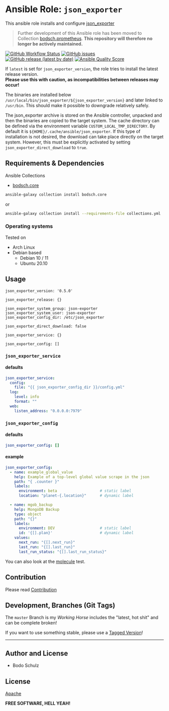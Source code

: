 
# Ansible Role:  `json_exporter`

This ansible role installs and configure [json_exporter](https://github.com/prometheus-community/json_exporter)

> Further development of this Ansible role has been moved to Collection [bodsch.prometheus](https://github.com/bodsch/ansible-collection-prometheus).
> **This repository will therefore no longer be actively maintained.**

[![GitHub Workflow Status](https://img.shields.io/github/actions/workflow/status/bodsch/ansible-json-exporter/main.yml?branch=main)][ci]
[![GitHub issues](https://img.shields.io/github/issues/bodsch/ansible-json-exporter)][issues]
[![GitHub release (latest by date)](https://img.shields.io/github/v/release/bodsch/ansible-json-exporter)][releases]
[![Ansible Quality Score](https://img.shields.io/ansible/quality/50067?label=role%20quality)][quality]

[ci]: https://github.com/bodsch/ansible-json-exporter/actions
[issues]: https://github.com/bodsch/ansible-json-exporter/issues?q=is%3Aopen+is%3Aissue
[releases]: https://github.com/bodsch/ansible-json-exporter/releases
[quality]: https://galaxy.ansible.com/bodsch/json_exporter


If `latest` is set for `json_exporter_version`, the role tries to install the latest release version.  
**Please use this with caution, as incompatibilities between releases may occur!**

The binaries are installed below `/usr/local/bin/json_exporter/${json_exporter_version}` and later linked to `/usr/bin`. 
This should make it possible to downgrade relatively safely.

The json_exporter archive is stored on the Ansible controller, unpacked and then the binaries are copied to the target system.
The cache directory can be defined via the environment variable `CUSTOM_LOCAL_TMP_DIRECTORY`. 
By default it is `${HOME}/.cache/ansible/json_exporter`.
If this type of installation is not desired, the download can take place directly on the target system. 
However, this must be explicitly activated by setting `json_exporter_direct_download` to `true`.


## Requirements & Dependencies

Ansible Collections

- [bodsch.core](https://github.com/bodsch/ansible-collection-core)

```bash
ansible-galaxy collection install bodsch.core
```
or
```bash
ansible-galaxy collection install --requirements-file collections.yml
```


### Operating systems

Tested on

* Arch Linux
* Debian based
    - Debian 10 / 11
    - Ubuntu 20.10

## Usage

```
json_exporter_version: '0.5.0'

json_exporter_release: {}

json_exporter_system_group: json-exporter
json_exporter_system_user: json-exporter
json_exporter_config_dir: /etc/json_exporter

json_exporter_direct_download: false

json_exporter_service: {}

json_exporter_config: []
```

### `json_exporter_service`

#### defaults

```yaml
json_exporter_service:
  config:
    file: "{{ json_exporter_config_dir }}/config.yml"
  log:
    level: info
    format: ""
  web:
    listen_address: "0.0.0.0:7979"
```


### `json_exporter_config`

#### defaults

```yaml
json_exporter_config: []
```

#### example

```yaml
json_exporter_config:
  - name: example_global_value
    help: Example of a top-level global value scrape in the json
    path: "{ .counter }"
    labels:
      environment: beta                   # static label
      location: "planet-{.location}"      # dynamic label

  - name: mgob_backup
    help: MongoDB Backup
    type: object
    path: "{}"
    labels:
      environment: DEV                    # static label
      id: '{[].plan}'                     # dynamic label
    values:
      next_run: "{[].next_run}"
      last_run: "{[].last_run}"
      last_run_status: "{[].last_run_status}"
```


You can also look at the [molecule](molecule/default/group_vars/all) test.


## Contribution

Please read [Contribution](CONTRIBUTING.md)

## Development,  Branches (Git Tags)

The `master` Branch is my *Working Horse* includes the "latest, hot shit" and can be complete broken!

If you want to use something stable, please use a [Tagged Version](https://github.com/bodsch/ansible-json-exporter/tags)!

---

## Author and License

- Bodo Schulz

## License

[Apache](LICENSE)

**FREE SOFTWARE, HELL YEAH!**

